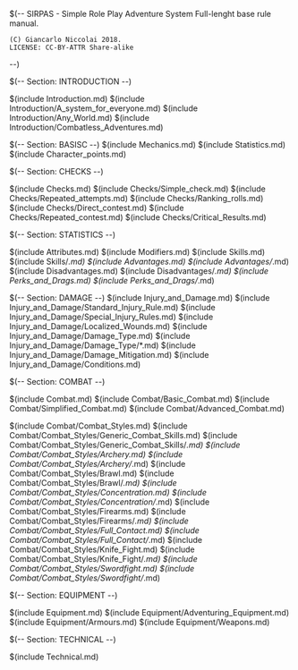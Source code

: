 $(--
	SIRPAS - Simple Role Play Adventure System
	Full-lenght base rule manual.

	(C) Giancarlo Niccolai 2018.
	LICENSE: CC-BY-ATTR Share-alike
--)

$(-- Section: INTRODUCTION --)

$(include Introduction.md)
$(include Introduction/A_system_for_everyone.md)
$(include Introduction/Any_World.md)
$(include Introduction/Combatless_Adventures.md)


$(-- Section: BASISC --)
$(include Mechanics.md)
$(include Statistics.md)
$(include Character_points.md)

$(-- Section: CHECKS --)

$(include Checks.md)
$(include Checks/Simple_check.md)
$(include Checks/Repeated_attempts.md)
$(include Checks/Ranking_rolls.md)
$(include Checks/Direct_contest.md)
$(include Checks/Repeated_contest.md)
$(include Checks/Critical_Results.md)

$(-- Section: STATISTICS  --)

$(include Attributes.md)
$(include Modifiers.md)
$(include Skills.md)
$(include Skills/*.md)
$(include Advantages.md)
$(include Advantages/*.md)
$(include Disadvantages.md)
$(include Disadvantages/*.md)
$(include Perks_and_Drags.md)
$(include Perks_and_Drags/*.md)

$(-- Section: DAMAGE  --)
$(include Injury_and_Damage.md)
$(include Injury_and_Damage/Standard_Injury_Rule.md)
$(include Injury_and_Damage/Special_Injury_Rules.md)
$(include Injury_and_Damage/Localized_Wounds.md)
$(include Injury_and_Damage/Damage_Type.md)
$(include Injury_and_Damage/Damage_Type/*.md)
$(include Injury_and_Damage/Damage_Mitigation.md)
$(include Injury_and_Damage/Conditions.md)

$(-- Section: COMBAT  --)

$(include Combat.md)
$(include Combat/Basic_Combat.md)
$(include Combat/Simplified_Combat.md)
$(include Combat/Advanced_Combat.md)

$(include Combat/Combat_Styles.md)
$(include Combat/Combat_Styles/Generic_Combat_Skills.md)
$(include Combat/Combat_Styles/Generic_Combat_Skills/*.md)
$(include Combat/Combat_Styles/Archery.md)
$(include Combat/Combat_Styles/Archery/*.md)
$(include Combat/Combat_Styles/Brawl.md)
$(include Combat/Combat_Styles/Brawl/*.md)
$(include Combat/Combat_Styles/Concentration.md)
$(include Combat/Combat_Styles/Concentration/*.md)
$(include Combat/Combat_Styles/Firearms.md)
$(include Combat/Combat_Styles/Firearms/*.md)
$(include Combat/Combat_Styles/Full_Contact.md)
$(include Combat/Combat_Styles/Full_Contact/*.md)
$(include Combat/Combat_Styles/Knife_Fight.md)
$(include Combat/Combat_Styles/Knife_Fight/*.md)
$(include Combat/Combat_Styles/Swordfight.md)
$(include Combat/Combat_Styles/Swordfight/*.md)

$(-- Section: EQUIPMENT  --)

$(include Equipment.md)
$(include Equipment/Adventuring_Equipment.md)
$(include Equipment/Armours.md)
$(include Equipment/Weapons.md)

$(-- Section: TECHNICAL  --)

$(include Technical.md)
